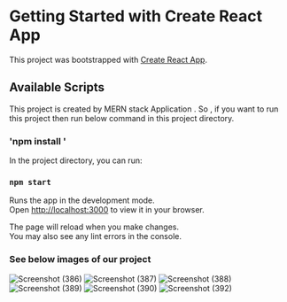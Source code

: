 # Getting Started with Create React App

This project was bootstrapped with [Create React App](https://github.com/facebook/create-react-app).

## Available Scripts

This project is created by MERN stack Application . So , if you want to run this project then run below command in this project directory.

### 'npm install '

In the project directory, you can run:

### `npm start`

Runs the app in the development mode.\
Open [http://localhost:3000](http://localhost:3000) to view it in your browser.

The page will reload when you make changes.\
You may also see any lint errors in the console.

### See below images of our project 

![Screenshot (386)](https://github.com/divyesh3489/Hackout2k23-React-2/assets/99518441/8d4dc046-7d34-4773-b0fd-09b4bf205c87)
![Screenshot (387)](https://github.com/divyesh3489/Hackout2k23-React-2/assets/99518441/5e0abd05-2d9a-4c14-9e22-cf2b92bff306)
![Screenshot (388)](https://github.com/divyesh3489/Hackout2k23-React-2/assets/99518441/9e840fc8-02ee-4063-8971-a8081800f6f3)
![Screenshot (389)](https://github.com/divyesh3489/Hackout2k23-React-2/assets/99518441/a644517e-285d-44b2-9745-070008b34cde)
![Screenshot (390)](https://github.com/divyesh3489/Hackout2k23-React-2/assets/99518441/d6e95e6a-a7cf-469e-8d1e-32e1d8506abe)
![Screenshot (392)](https://github.com/divyesh3489/Hackout2k23-React-2/assets/99518441/e245fb96-b5e6-4d8c-9bfb-320949ccc407)


